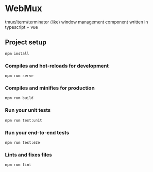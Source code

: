 # WebMux 

tmux/iterm/terminator (like) window management component written in typescript + vue

## Project setup
```
npm install
```

### Compiles and hot-reloads for development
```
npm run serve
```

### Compiles and minifies for production
```
npm run build
```

### Run your unit tests
```
npm run test:unit
```

### Run your end-to-end tests

```
npm run test:e2e
```

### Lints and fixes files
```
npm run lint
```

